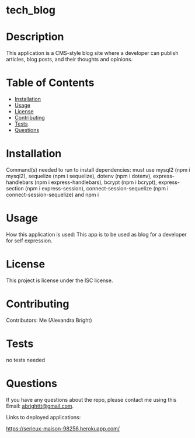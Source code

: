 # tech_blog

# Description
This application is a CMS-style blog site where a developer can publish articles, blog posts, and their thoughts and opinions.

# Table of Contents
* [Installation](#installation)
* [Usage](#usage)
* [License](#license)
* [Contributing](#contributing)
* [Tests](#tests)
* [Questions](#questions)
# Installation
Command(s) needed to run to install dependencies: must use mysql2 (npm i mysql2), sequelize (npm i sequelize), dotenv (npm i dotenv), express-handlebars (npm i express-handlebars), bcrypt (npm i bcrypt), express-section (npm i express-session), connect-session-sequelize (npm i connect-session-sequelize) and npm i
# Usage
​How this application is used: This app is to be used as blog for a developer for self expression.
# License
This project is license under the ISC license.
# Contributing
​Contributors: Me (Alexandra Bright)
# Tests
no tests needed
# Questions
If you have any questions about the repo, please contact me
using this Email: abrighttt@gmail.com.

Links to deployed applications:

https://serieux-maison-98256.herokuapp.com/
